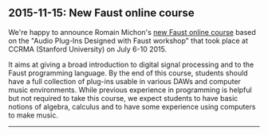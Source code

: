 ## **2015-11-15:** New Faust online course

We're happy to announce Romain Michon's [new Faust online course](https://ccrma.stanford.edu/~rmichon/faustWorkshops/course2015/) based on the "Audio Plug-Ins Designed with Faust workshop" that took place at CCRMA (Stanford University) on July 6-10 2015. 

It aims at giving a broad introduction to digital signal processing and to the Faust programming language. By the end of this course, students should have a full collection of plug-ins usable in various DAWs and computer music environments. While previous experience in programming is helpful but not required to take this course, we expect students to have basic notions of algebra, calculus and to have some experience using computers to make music.

---
